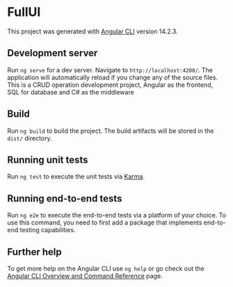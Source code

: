 # FullUI

This project was generated with [Angular CLI](https://github.com/angular/angular-cli) version 14.2.3.

## Development server

Run `ng serve` for a dev server.
Navigate to `http://localhost:4200/`.
The application will automatically reload if you change any of the source files.
This is a CRUD operation development project,
Angular as the frontend, SQL for database and C# as the middleware


## Build

Run `ng build` to build the project. The build artifacts will be stored in the `dist/` directory.

## Running unit tests

Run `ng test` to execute the unit tests via [Karma](https://karma-runner.github.io).

## Running end-to-end tests

Run `ng e2e` to execute the end-to-end tests via a platform of your choice. To use this command, you need to first add a package that implements end-to-end testing capabilities.

## Further help

To get more help on the Angular CLI use `ng help` or go check out the [Angular CLI Overview and Command Reference](https://angular.io/cli) page.
